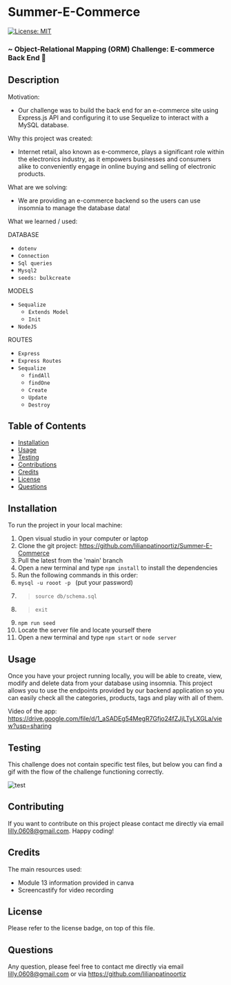 # Summer-E-Commerce

[![License: MIT](https://img.shields.io/badge/License-MIT-yellow.svg)](https://opensource.org/licenses/MIT)

### ~ Object-Relational Mapping (ORM) Challenge: E-commerce Back End 📝

## Description

Motivation:

- Our challenge was to build the back end for an e-commerce site using Express.js API and configuring it to use Sequelize to interact with a MySQL database.

Why this project was created:

- Internet retail, also known as e-commerce, plays a significant role within the electronics industry, as it empowers businesses and consumers alike to conveniently engage in online buying and selling of electronic products.

What are we solving:

- We are providing an e-commerce backend so the users can use insomnia to manage the database data!

What we learned / used:

DATABASE

- `dotenv`
- `Connection`
- `Sql queries`
- `Mysql2`
- `seeds: bulkcreate`

MODELS

- `Sequalize`
  - `Extends Model`
  - `Init`
- `NodeJS`

ROUTES

- `Express`
- `Express Routes`
- `Sequalize`
  - `findAll`
  - `findOne`
  - `Create`
  - `Update`
  - `Destroy`

## Table of Contents

- [Installation](#installation)
- [Usage](#usage)
- [Testing](#testing)
- [Contributions](#contributing)
- [Credits](#credits)
- [License](#license)
- [Questions](#questions)

## Installation

To run the project in your local machine:

1. Open visual studio in your computer or laptop
2. Clone the git project: https://github.com/lilianpatinoortiz/Summer-E-Commerce
3. Pull the latest from the 'main' branch
4. Open a new terminal and type `npm install` to install the dependencies
5. Run the following commands in this order:
6. `mysql -u rooot -p ` (put your password)
7. > `source db/schema.sql `
8. > `exit`
9. `npm run seed`
10. Locate the server file and locate yourself there
11. Open a new terminal and type `npm start` or `node server`

## Usage

Once you have your project running locally, you will be able to create, view, modify and delete data from your database using insomnia. This project allows you to use the endpoints provided by our backend application so you can easily check all the categories, products, tags and play with all of them.

Video of the app: https://drive.google.com/file/d/1_aSADEg54MegR7Gfjo24fZJjLTyLXGLa/view?usp=sharing

## Testing

This challenge does not contain specific test files, but below you can find a gif with the flow of the challenge functioning correctly.

![test](assets/img/gif.gif)

## Contributing

If you want to contribute on this project please contact me directly via email lilly.0608@gmail.com. Happy coding!

## Credits

The main resources used:

- Module 13 information provided in canva
- Screencastify for video recording

## License

Please refer to the license badge, on top of this file.

## Questions

Any question, please feel free to contact me directly via email lilly.0608@gmail.com or via https://github.com/lilianpatinoortiz
